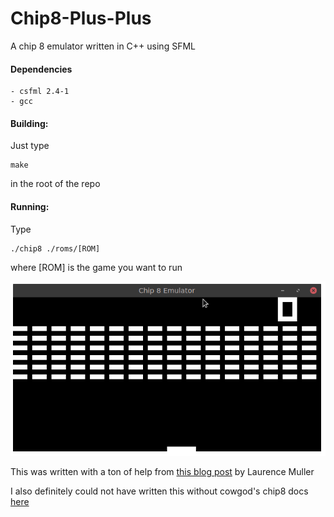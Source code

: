 # Chip8-Plus-Plus
A chip 8 emulator written in C++ using SFML

#### Dependencies

	- csfml 2.4-1
	- gcc
	
#### Building:

Just type 

	make 
	
in the root of the repo

#### Running:

Type 

	./chip8 ./roms/[ROM] 

where [ROM] is the game you want to run

![screenshot](./screenshot.png)

This was written with a ton of help from [this blog post](http://www.multigesture.net/articles/how-to-write-an-emulator-chip-8-interpreter/) by Laurence Muller

I also definitely could not have written this without cowgod's chip8 docs [here](http://devernay.free.fr/hacks/chip8/C8TECH10.HTM)
